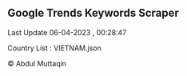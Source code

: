 

## Google Trends Keywords Scraper 
 
Last Update 06-04-2023 , 00:28:47

Country List :
VIETNAM.json



© Abdul Muttaqin 

